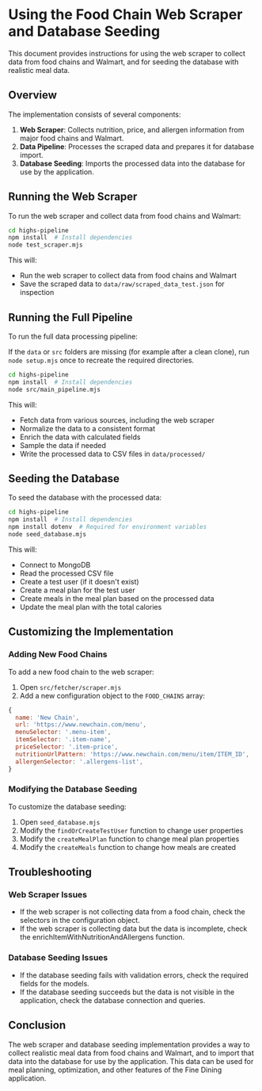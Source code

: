 # Using the Food Chain Web Scraper and Database Seeding

This document provides instructions for using the web scraper to collect data from food chains and Walmart, and for seeding the database with realistic meal data.

## Overview

The implementation consists of several components:

1. **Web Scraper**: Collects nutrition, price, and allergen information from major food chains and Walmart.
2. **Data Pipeline**: Processes the scraped data and prepares it for database import.
3. **Database Seeding**: Imports the processed data into the database for use by the application.

## Running the Web Scraper

To run the web scraper and collect data from food chains and Walmart:

```bash
cd highs-pipeline
npm install  # Install dependencies
node test_scraper.mjs
```

This will:
- Run the web scraper to collect data from food chains and Walmart
- Save the scraped data to `data/raw/scraped_data_test.json` for inspection

## Running the Full Pipeline

To run the full data processing pipeline:

If the `data` or `src` folders are missing (for example after a clean clone),
run `node setup.mjs` once to recreate the required directories.

```bash
cd highs-pipeline
npm install  # Install dependencies
node src/main_pipeline.mjs
```

This will:
- Fetch data from various sources, including the web scraper
- Normalize the data to a consistent format
- Enrich the data with calculated fields
- Sample the data if needed
- Write the processed data to CSV files in `data/processed/`

## Seeding the Database

To seed the database with the processed data:

```bash
cd highs-pipeline
npm install  # Install dependencies
npm install dotenv  # Required for environment variables
node seed_database.mjs
```

This will:
- Connect to MongoDB
- Read the processed CSV file
- Create a test user (if it doesn't exist)
- Create a meal plan for the test user
- Create meals in the meal plan based on the processed data
- Update the meal plan with the total calories

## Customizing the Implementation

### Adding New Food Chains

To add a new food chain to the web scraper:

1. Open `src/fetcher/scraper.mjs`
2. Add a new configuration object to the `FOOD_CHAINS` array:

```javascript
{
  name: 'New Chain',
  url: 'https://www.newchain.com/menu',
  menuSelector: '.menu-item',
  itemSelector: '.item-name',
  priceSelector: '.item-price',
  nutritionUrlPattern: 'https://www.newchain.com/menu/item/ITEM_ID',
  allergenSelector: '.allergens-list',
}
```

### Modifying the Database Seeding

To customize the database seeding:

1. Open `seed_database.mjs`
2. Modify the `findOrCreateTestUser` function to change user properties
3. Modify the `createMealPlan` function to change meal plan properties
4. Modify the `createMeals` function to change how meals are created

## Troubleshooting

### Web Scraper Issues

- If the web scraper is not collecting data from a food chain, check the selectors in the configuration object.
- If the web scraper is collecting data but the data is incomplete, check the enrichItemWithNutritionAndAllergens function.

### Database Seeding Issues

- If the database seeding fails with validation errors, check the required fields for the models.
- If the database seeding succeeds but the data is not visible in the application, check the database connection and queries.

## Conclusion

The web scraper and database seeding implementation provides a way to collect realistic meal data from food chains and Walmart, and to import that data into the database for use by the application. This data can be used for meal planning, optimization, and other features of the Fine Dining application.